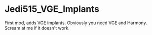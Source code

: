 # Jedi515_VGE_Implants
 First mod, adds VGE implants. Obviously you need VGE and Harmony. Scream at me if it doesn't work.
